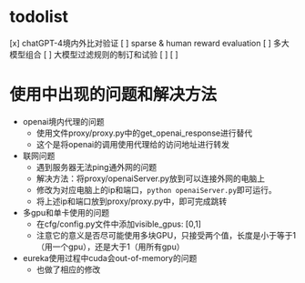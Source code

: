 # todolist
[x] chatGPT-4境内外比对验证
[ ] sparse & human reward evaluation
[ ] 多大模型组合
[ ] 大模型过滤规则的制订和试验
[ ] 
[ ] 


# 使用中出现的问题和解决方法
- openai境内代理的问题
    - 使用文件proxy/proxy.py中的get_openai_response进行替代
    - 这个是将openai的调用使用代理给的访问地址进行转发
- 联网问题
    - 遇到服务器无法ping通外网的问题
    - 解决方法：将proxy/openaiServer.py放到可以连接外网的电脑上
    - 修改为对应电脑上的ip和端口，`python openaiServer.py`即可运行。
    - 将上述ip和端口放到proxy/proxy.py中，即可完成跳转
- 多gpu和单卡使用的问题
    - 在cfg/config.py文件中添加visible_gpus: [0,1] 
    - 注意它的意义是否尽可能使用多块GPU，只接受两个值，长度是小于等于1（用一个gpu），还是大于1（用所有gpu）
- eureka使用过程中cuda会out-of-memory的问题
    - 也做了相应的修改